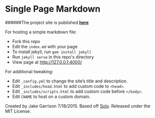 
# Single Page Markdown

######The project site is published __[here](https://jake-g.github.io/adas-site/)__

For hosting a simple markdown file:

* Fork this repo
* Edit the `index.md` with your page
* To install jekyll, run `gem install jekyll`
* Run `jekyll serve` in this repo's directory
* View page at <http://127.0.0.1:4000/>

For additional tweaking:

* Edit `_config.yml` to change the site’s title and description.
* Edit `_includes/head.html` to add custom code to `<head>`.
* Edit `_includes/scripts.html` to add custom code before `</body>`.
* Edit `CNAME` to host on a custom domain.

Created by Jake Garrison 7/18/2015. Based off [Solo](https://github.com/chibicode/solo). Released under the MIT License.
